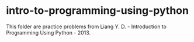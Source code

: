 # intro-to-programming-using-python
This folder are practice problems from Liang Y. D. - Introduction to Programming Using Python - 2013.
